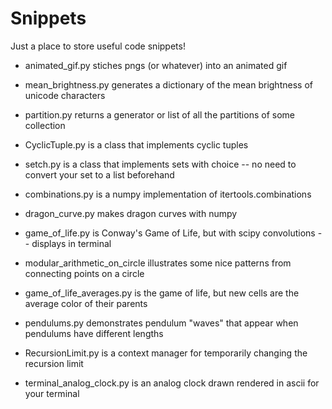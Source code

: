 # Snippets
Just a place to store useful code snippets!


* animated_gif.py stiches pngs (or whatever) into an animated gif

* mean_brightness.py generates a dictionary of the mean brightness of unicode
characters

* partition.py returns a generator or list of all the partitions of some
collection

* CyclicTuple.py is a class that implements cyclic tuples

* setch.py is a class that implements sets with choice -- no need to convert
your set to a list beforehand

* combinations.py is a numpy implementation of itertools.combinations

* dragon_curve.py makes dragon curves with numpy

* game_of_life.py is Conway's Game of Life, but with scipy convolutions -- displays in terminal

* modular_arithmetic_on_circle illustrates some nice patterns from connecting points on a circle

* game_of_life_averages.py is the game of life, but new cells are the average color of their parents

* pendulums.py demonstrates pendulum "waves" that appear when pendulums have different lengths

* RecursionLimit.py is a context manager for temporarily changing the recursion limit

* terminal_analog_clock.py is an analog clock drawn rendered in ascii for your terminal